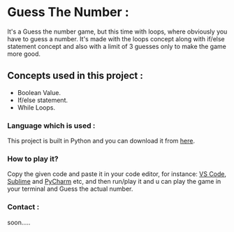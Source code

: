 # Guess The Number :
It's a Guess the number game, but this time with loops, where obviously you have to guess a number. It's made with the loops concept along with if/else statement concept and also with a limit of 3 guesses only to make the game more good.

## Concepts used in this project :
* Boolean Value.
* If/else statement.
* While Loops.

### Language which is used :
This project is built in Python and you can download it from [here](https://www.python.org/downloads/).

### How to play it?
Copy the given code and paste it in your code editor, for instance: [VS Code](https://code.visualstudio.com/), [Sublime](https://www.sublimetext.com/) and [PyCharm](https://www.jetbrains.com/pycharm/) etc, and then run/play it and u can play the game in your terminal and Guess the actual number.

### Contact :
soon.....
